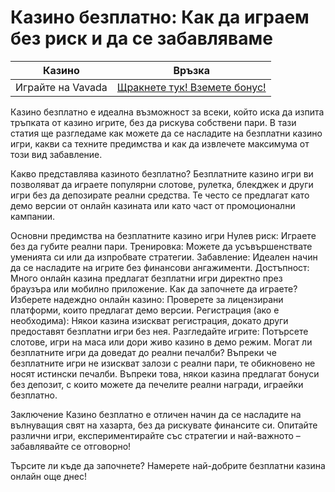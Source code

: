 # Казино безплатно: Как да играем без риск и да се забавляваме
| Казино                   | Връзка                                                                                         |
|--------------------------|------------------------------------------------------------------------------------------------|
| Играйте на Vavada        | [Щракнете тук! Вземете бонус!](https://partnervavadarv.com/?promo=664c53c2-c126-47df-a9b6-e93726155fae&target=register) |


Казино безплатно е идеална възможност за всеки, който иска да изпита тръпката от казино игрите, без да рискува собствени пари. В тази статия ще разгледаме как можете да се насладите на безплатни казино игри, какви са техните предимства и как да извлечете максимума от този вид забавление.

Какво представлява казиното безплатно?
Безплатните казино игри ви позволяват да играете популярни слотове, рулетка, блекджек и други игри без да депозирате реални средства. Те често се предлагат като демо версии от онлайн казината или като част от промоционални кампании.

Основни предимства на безплатните казино игри
Нулев риск: Играете без да губите реални пари.
Тренировка: Можете да усъвършенствате уменията си или да изпробвате стратегии.
Забавление: Идеален начин да се насладите на игрите без финансови ангажименти.
Достъпност: Много онлайн казина предлагат безплатни игри директно през браузъра или мобилно приложение.
Как да започнете да играете?
Изберете надеждно онлайн казино: Проверете за лицензирани платформи, които предлагат демо версии.
Регистрация (ако е необходима): Някои казина изискват регистрация, докато други предоставят безплатни игри без нея.
Разгледайте игрите: Потърсете слотове, игри на маса или дори живо казино в демо режим.
Могат ли безплатните игри да доведат до реални печалби?
Въпреки че безплатните игри не изискват залози с реални пари, те обикновено не носят истински печалби. Въпреки това, някои казина предлагат бонуси без депозит, с които можете да печелите реални награди, играейки безплатно.

Заключение
Казино безплатно е отличен начин да се насладите на вълнуващия свят на хазарта, без да рискувате финансите си. Опитайте различни игри, експериментирайте със стратегии и най-важното – забавлявайте се отговорно!

Търсите ли къде да започнете? Намерете най-добрите безплатни казина онлайн още днес!
